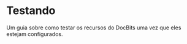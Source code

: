 # Testando

Um guia sobre como testar os recursos do DocBits uma vez que eles estejam configurados.
